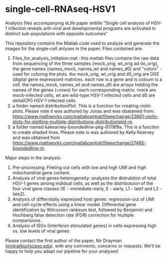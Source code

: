 # single-cell-RNAseq-HSV1
Analysis files accompanying eLife paper entitle "Single cell analysis of HSV-1 infection reveals anti-viral and developmental programs are activated in distinct sub-populations with opposite outcomes"

This repository contains the Matlab code used to analyze and generate the images for the single-cell anlyses in the paper.
Files contained are:
1. Files_for_analysis_intitation.mat : this matlab files contains the raw data from sequencing of the three samples (mock_orig, wt_orig ad do_orig), the gene names (names_mock, names_wt and names_d0) and "colors" - used for coloring the plots. the mock_orig, wt_orig and d0_orig are DGE (digital gene expression) matrices. each row is a gene and is coloum is a cell. the names_mock, names_wt and names_d0 are arrays holding the names of the genes (=rows) for each corresponding matrix. mock are mock-infected cells, wt are wild-type HSV-1 infected cells and d0 are deltaICP0 HSV-1 infected cells.
2. a folder named distributionPlot. This is a function for creating violin plots. Please note it was authored by Jonas and was obatained from: https://www.mathworks.com/matlabcentral/fileexchange/23661-violin-plots-for-plotting-multiple-distributions-distributionplot-m. 
3. a folder named kakearney-boundedline-pkg-8179f9a. This is a function to create shaded lines. Please note is was authored by Kelly Kearney and was obtained from https://www.mathworks.com/matlabcentral/fileexchange/27485-boundedline-m.

Major steps in the analysis:
1. Pre-processing: Fileting out cells with low and high UMI and high mitochondrial gene content.
2. Analysis of viral genes heterogeneity: analyses the distrubiton of total HSV-1 genes among indidual cells, as well as the distributuion of the four viral gene classes (IE - immediate-early, E - early, L1 - late1 and L2 - late2).
3. Analysis of differnitally expressed host genes: regression-out of UMI and cell-cycle effects using a linear model. Differential gene identification by Wilcoxson ranksum test, followed by Benjamini and Hochberg false detection rate (FDR) correction for multiple comparisions.
4. Analysis of ISGs (Interferon stimulated genes) in cells expressing high vs. low levels of viral genes

Please contact the first author of the paper, Nir Drayman (nirdra@uchicago.edu), with any comments, concerns or requests. We'll be happy to help you adapt our pipeline for your analyses!
